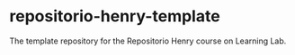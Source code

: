 # repositorio-henry-template
The template repository for the Repositorio Henry course on Learning Lab.

